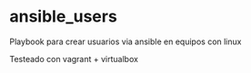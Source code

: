 # ansible_users

Playbook para crear usuarios via ansible en equipos con linux 

Testeado con vagrant + virtualbox
